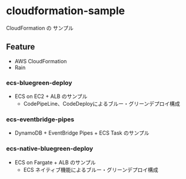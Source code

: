 # cloudformation-sample
CloudFormation の サンプル

## Feature
- AWS CloudFormation
- Rain

### ecs-bluegreen-deploy
- ECS on EC2 + ALB のサンプル
    - CodePipeLine、CodeDeployによるブルー・グリーンデプロイ構成

### ecs-eventbridge-pipes
- DynamoDB + EventBridge Pipes + ECS Task のサンプル

### ecs-native-bluegreen-deploy
- ECS on Fargate + ALB のサンプル
    - ECS ネイティブ機能によるブルー・グリーンデプロイ構成
